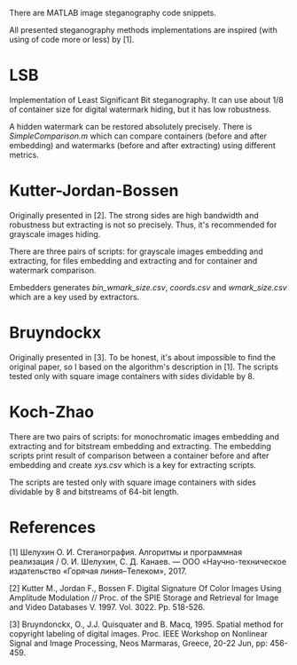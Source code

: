 There are MATLAB image steganography code snippets.

All presented steganography methods implementations are inspired (with using of code more or less) by [1].

# LSB
Implementation of Least Significant Bit steganography. It can use about 1/8 of container size for digital watermark hiding, but it has low robustness.

A hidden watermark can be restored absolutely precisely. There is *SimpleComparison.m* which can compare containers (before and after embedding) and watermarks (before and after extracting) using different metrics.

# Kutter-Jordan-Bossen
Originally presented in [2]. The strong sides are high bandwidth and robustness but extracting is not so precisely. Thus, it's recommended for grayscale images hiding.

There are three pairs of scripts: for grayscale images embedding and extracting, for files embedding and extracting and for container and watermark comparison.

Embedders generates *bin_wmark_size.csv*, *coords.csv* and *wmark_size.csv* which are a key used by extractors.

# Bruyndockx

Originally presented in [3]. To be honest, it's about impossible to find the original paper, so I based on the algorithm's description in [1]. The scripts tested only with square image containers with sides dividable by 8.

# Koch-Zhao

There are two pairs of scripts: for monochromatic images embedding and extracting and for bitstream embedding and extracting. The embedding scripts print result of comparison between a container before and after embedding and create *xys.csv* which is a key for extracting scripts.

The scripts are tested only with square image containers with sides dividable by 8 and bitstreams of 64-bit length.

# References
[1] Шелухин О. И. Стеганография. Алгоритмы и программная реализация / О. И. Шелухин, С. Д. Канаев. — ООО «Научно-техническое издательство «Горячая линия–Телеком», 2017.

[2] Kutter M., Jordan F., Bossen F. Digital Signature Of Color Images Using Amplitude Modulation // Proc. of the SPIE Storage and Retrieval for Image and Video Databases V. 1997. Vol. 3022. Pp. 518-526.

[3] Bruyndonckx, O., J.J. Quisquater and B. Macq, 1995. Spatial method for copyright labeling of digital images. Proc. IEEE Workshop on Nonlinear Signal and Image Processing, Neos Marmaras, Greece, 20-22 Jun, pp: 456-459.
